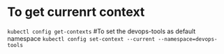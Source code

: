# To get currenrt context
`kubectl config get-contexts`
#To set the devops-tools as default namespace
`kubectl config set-context --current --namespace=devops-tools`
